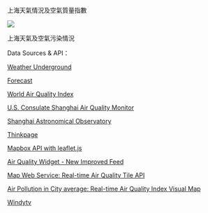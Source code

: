 上海天氣情況及空氣質量指數

![](https://ww2.sinaimg.cn/large/6d9bd6a5gw1fbakcy1mufj20l50hbwpe.jpg)

上海天氣及空氣污染情況

Data Sources & API：

[Weather Underground](https://www.wunderground.com)  

[Forecast](https://forecast.io)  

[World Air Quality Index](https://aqicn.org)  

[U.S. Consulate Shanghai Air Quality Monitor](http://shanghai.usembassy-china.org.cn/airmonitor.html)  

[Shanghai Astronomical Observatory](http://ftp.astron.ac.cn/index.php?lang=en)  

[Thinkpage](https://www.thinkpage.cn/)  

[Mapbox API with leaflet.js](http://leafletjs.com/reference.html#tilelayer)  

[Air Quality Widget - New Improved Feed](https://aqicn.org/faq/2015-07-28/air-quality-widget-new-improved-feed/)  

[Map Web Service: Real-time Air Quality Tile API](https://aqicn.org/faq/2015-09-18/map-web-service-real-time-air-quality-tile-api/) 

[Air Pollution in City average: Real-time Air Quality Index Visual Map](https://aqicn.org/map/shanghai/quanshipingjun/)

[Windytv](https://www.windytv.com)
